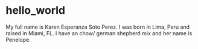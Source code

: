 # hello_world
My full name is Karen Esperanza Soto Perez. I was born in Lima, Peru and raised in Miami, FL. I have an chow/ german shepherd mix and her name is Penelope. 
